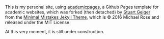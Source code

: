 

This is my personal site, using [academicpages](https://academicpages.github.io/), a Github Pages template for academic websites, which was forked (then detached) by [Stuart Geiger](https://github.com/staeiou) from the [Minimal Mistakes Jekyll Theme](https://mmistakes.github.io/minimal-mistakes/), which is © 2016 Michael Rose and released under the MIT License. 

At this very moment, it is still under construction. 
